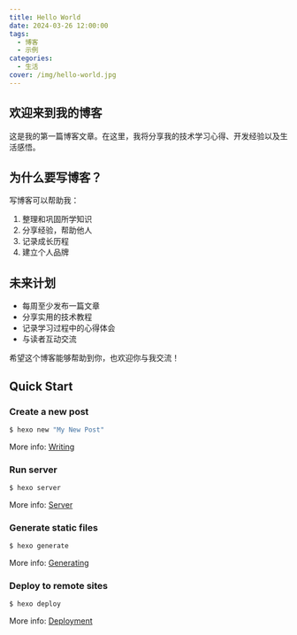 ```yaml
---
title: Hello World
date: 2024-03-26 12:00:00
tags: 
  - 博客
  - 示例
categories:
  - 生活
cover: /img/hello-world.jpg
---
```


## 欢迎来到我的博客

这是我的第一篇博客文章。在这里，我将分享我的技术学习心得、开发经验以及生活感悟。

## 为什么要写博客？

写博客可以帮助我：

1. 整理和巩固所学知识
2. 分享经验，帮助他人
3. 记录成长历程
4. 建立个人品牌

## 未来计划

- 每周至少发布一篇文章
- 分享实用的技术教程
- 记录学习过程中的心得体会
- 与读者互动交流

希望这个博客能够帮助到你，也欢迎你与我交流！

## Quick Start

### Create a new post

``` bash
$ hexo new "My New Post"
```

More info: [Writing](https://hexo.io/docs/writing.html)

### Run server

``` bash
$ hexo server
```

More info: [Server](https://hexo.io/docs/server.html)

### Generate static files

``` bash
$ hexo generate
```

More info: [Generating](https://hexo.io/docs/generating.html)

### Deploy to remote sites

``` bash
$ hexo deploy
```

More info: [Deployment](https://hexo.io/docs/one-command-deployment.html)
